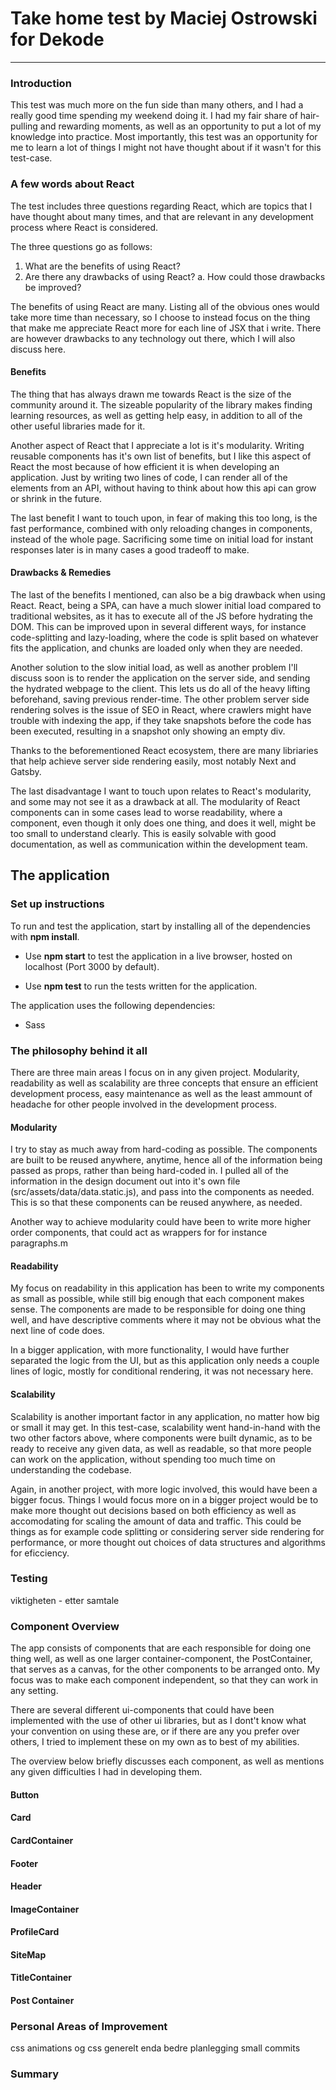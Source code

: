 # Take home test by Maciej Ostrowski for Dekode

<hr>

### Introduction

This test was much more on the fun side than many others, and I had a really good time spending my weekend doing it. I had my fair share of hair-pulling and rewarding moments, as well as an opportunity to put a lot of my knowledge into practice. Most importantly, this test was an opportunity for me to learn a lot of things I might not have thought about if it wasn't for this test-case.

### A few words about React

The test includes three questions regarding React, which are topics that I have thought about many times, and that are relevant in any development process where React is considered.

The three questions go as follows:

1. What are the benefits of using React?
2. Are there any drawbacks of using React?
   a. How could those drawbacks be improved?

The benefits of using React are many. Listing all of the obvious ones would take more time than necessary, so I choose to instead focus on the thing that make me appreciate React more for each line of JSX that i write. There are however drawbacks to any technology out there, which I will also discuss here.

#### Benefits

The thing that has always drawn me towards React is the size of the community around it. The sizeable popularity of the library makes finding learning resources, as well as getting help easy, in addition to all of the other useful libraries made for it.

Another aspect of React that I appreciate a lot is it's modularity. Writing reusable components has it's own list of benefits, but I like this aspect of React the most because of how efficient it is when developing an application. Just by writing two lines of code, I can render all of the elements from an API, without having to think about how this api can grow or shrink in the future.

The last benefit I want to touch upon, in fear of making this too long, is the fast performance, combined with only reloading changes in components, instead of the whole page. Sacrificing some time on initial load for instant responses later is in many cases a good tradeoff to make.

#### Drawbacks & Remedies

The last of the benefits I mentioned, can also be a big drawback when using React. React, being a SPA, can have a much slower initial load compared to traditional websites, as it has to execute all of the JS before hydrating the DOM. This can be improved upon in several different ways, for instance code-splitting and lazy-loading, where the code is split based on whatever fits the application, and chunks are loaded only when they are needed.

Another solution to the slow initial load, as well as another problem I'll discuss soon is to render the application on the server side, and sending the hydrated webpage to the client. This lets us do all of the heavy lifting beforehand, saving previous render-time. The other problem server side rendering solves is the issue of SEO in React, where crawlers might have trouble with indexing the app, if they take snapshots before the code has been executed, resulting in a snapshot only showing an empty div.

Thanks to the beforementioned React ecosystem, there are many libriaries that help achieve server side rendering easily, most notably Next and Gatsby.

The last disadvantage I want to touch upon relates to React's modularity, and some may not see it as a drawback at all. The modularity of React components can in some cases lead to worse readability, where a component, even though it only does one thing, and does it well, might be too small to understand clearly. This is easily solvable with good documentation, as well as communication within the development team.

## The application

### Set up instructions

To run and test the application, start by installing all of the dependencies with <b>npm install</b>.

- Use <b>npm start</b> to test the application in a live browser, hosted on localhost (Port 3000 by default).

- Use <b>npm test</b> to run the tests written for the application.

The application uses the following dependencies:

- Sass

### The philosophy behind it all

There are three main areas I focus on in any given project. Modularity, readability as well as scalability are three concepts that ensure an efficient development process, easy maintenance as well as the least ammount of headache for other people involved in the development process.

#### Modularity

I try to stay as much away from hard-coding as possible. The components are built to be reused anywhere, anytime, hence all of the information being passed as props, rather than being hard-coded in. I pulled all of the information in the design document out into it's own file (src/assets/data/data.static.js), and pass into the components as needed. This is so that these components can be reused anywhere, as needed.

Another way to achieve modularity could have been to write more higher order components, that could act as wrappers for for instance paragraphs.m

#### Readability

My focus on readability in this application has been to write my components as small as possible, while still big enough that each component makes sense. The components are made to be responsible for doing one thing well, and have descriptive comments where it may not be obvious what the next line of code does.

In a bigger application, with more functionality, I would have further separated the logic from the UI, but as this application only needs a couple lines of logic, mostly for conditional rendering, it was not necessary here.

#### Scalability

Scalability is another important factor in any application, no matter how big or small it may get. In this test-case, scalability went hand-in-hand with the two other factors above, where components were built dynamic, as to be ready to receive any given data, as well as readable, so that more people can work on the application, without spending too much time on understanding the codebase.

Again, in another project, with more logic involved, this would have been a bigger focus. Things I would focus more on in a bigger project would be to make more thought out decisions based on both efficiency as well as accomodating for scaling the amount of data and traffic. This could be things as for example code splitting or considering server side rendering for performance, or more thought out choices of data structures and algorithms for eficciency.

### Testing

viktigheten - etter samtale

### Component Overview

The app consists of components that are each responsible for doing one thing well, as well as one larger container-component, the PostContainer, that serves as a canvas, for the other components to be arranged onto. My focus was to make each component independent, so that they can work in any setting.

There are several different ui-components that could have been implemented with the use of other ui libraries, but as I dont't know what your convention on using these are, or if there are any you prefer over others, I tried to implement these on my own as to best of my abilities.

The overview below briefly discusses each component, as well as mentions any given difficulties I had in developing them.

#### Button

#### Card

#### CardContainer

#### Footer

#### Header

#### ImageContainer

#### ProfileCard

#### SiteMap

#### TitleContainer

#### Post Container

### Personal Areas of Improvement

css animations og css generelt
enda bedre planlegging
small commits

### Summary
